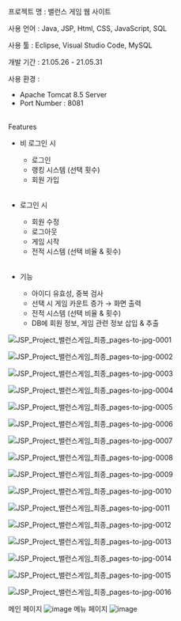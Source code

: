 프로젝트 명 : 밸런스 게임 웹 사이트

사용 언어 : Java, JSP, Html, CSS, JavaScript, SQL

사용 툴 : Eclipse, Visual Studio Code, MySQL

개발 기간 : 21.05.26 - 21.05.31

사용 환경 : 
- Apache Tomcat 8.5 Server
- Port Number : 8081

<br>
Features 


- 비 로그인 시
    - 로그인
    - 랭킹 시스템 (선택 횟수)
    - 회원 가입<br><br>

- 로그인 시
    - 회원 수정
    - 로그아웃
    - 게임 시작
    - 전적 시스템 (선택 비율 & 횟수)<br><br>

- 기능
    - 아이디 유효성, 중복 검사
    - 선택 시 게임 카운트 증가 → 화면 출력
    - 전적 시스템 (선택 비율 & 횟수)
    - DB에 회원 정보, 게임 관련 정보 삽입 & 추출

![JSP_Project_밸런스게임_최종_pages-to-jpg-0001](https://user-images.githubusercontent.com/50795314/120182892-f55f5980-c249-11eb-9eb6-ec450caee76e.jpg)

![JSP_Project_밸런스게임_최종_pages-to-jpg-0002](https://user-images.githubusercontent.com/50795314/120182897-f8f2e080-c249-11eb-9907-553908d54641.jpg)

![JSP_Project_밸런스게임_최종_pages-to-jpg-0003](https://user-images.githubusercontent.com/50795314/120182908-fb553a80-c249-11eb-8b21-34f8ddab3dd5.jpg)

![JSP_Project_밸런스게임_최종_pages-to-jpg-0004](https://user-images.githubusercontent.com/50795314/120182913-fd1efe00-c249-11eb-8a40-c6ae5ed70761.jpg)

![JSP_Project_밸런스게임_최종_pages-to-jpg-0005](https://user-images.githubusercontent.com/50795314/120182921-0019ee80-c24a-11eb-9492-88e10aab9603.jpg)

![JSP_Project_밸런스게임_최종_pages-to-jpg-0006](https://user-images.githubusercontent.com/50795314/120182930-027c4880-c24a-11eb-8c6c-721439de9412.jpg)

![JSP_Project_밸런스게임_최종_pages-to-jpg-0007](https://user-images.githubusercontent.com/50795314/120182941-04460c00-c24a-11eb-8c37-2f4ed15193bd.jpg)

![JSP_Project_밸런스게임_최종_pages-to-jpg-0008](https://user-images.githubusercontent.com/50795314/120182949-06a86600-c24a-11eb-8bf9-d8ef8eff365f.jpg)

![JSP_Project_밸런스게임_최종_pages-to-jpg-0009](https://user-images.githubusercontent.com/50795314/120182960-090ac000-c24a-11eb-8ae9-fdaae0ae58e9.jpg)

![JSP_Project_밸런스게임_최종_pages-to-jpg-0010](https://user-images.githubusercontent.com/50795314/120182965-0ad48380-c24a-11eb-9f74-0ded6c8aa65e.jpg)

![JSP_Project_밸런스게임_최종_pages-to-jpg-0011](https://user-images.githubusercontent.com/50795314/120182975-0c9e4700-c24a-11eb-9b8c-f25843e82807.jpg)

![JSP_Project_밸런스게임_최종_pages-to-jpg-0012](https://user-images.githubusercontent.com/50795314/120182988-0f00a100-c24a-11eb-8138-1c46e970beac.jpg)

![JSP_Project_밸런스게임_최종_pages-to-jpg-0013](https://user-images.githubusercontent.com/50795314/120182992-1162fb00-c24a-11eb-8224-4ae5149fdca3.jpg)

![JSP_Project_밸런스게임_최종_pages-to-jpg-0014](https://user-images.githubusercontent.com/50795314/120182997-132cbe80-c24a-11eb-8716-168cecc9c5ec.jpg)

![JSP_Project_밸런스게임_최종_pages-to-jpg-0015](https://user-images.githubusercontent.com/50795314/120183005-158f1880-c24a-11eb-9e08-c6123444c1f7.jpg)

![JSP_Project_밸런스게임_최종_pages-to-jpg-0016](https://user-images.githubusercontent.com/50795314/120183010-1758dc00-c24a-11eb-8ebd-4a6af883a8d4.jpg)

메인 페이지
![image](https://user-images.githubusercontent.com/50795314/120070292-b358db00-c0c4-11eb-98c3-796aee705630.png)
메뉴 페이지
![image](https://user-images.githubusercontent.com/50795314/120104683-a73a4f80-c190-11eb-9d74-e4d6f85a4627.png)
